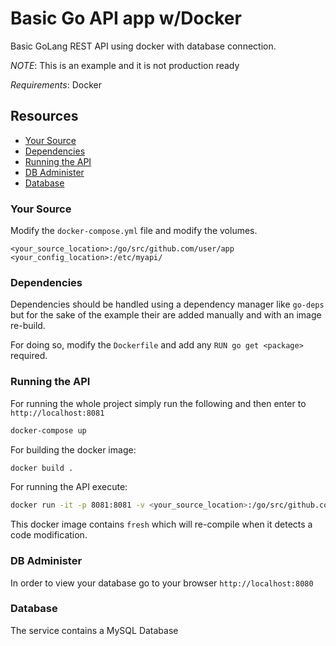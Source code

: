 # Basic Go API app w/Docker
Basic GoLang REST API using docker with database connection.

*NOTE*: This is an example and it is not production ready


_Requirements_: Docker

## Resources
 - [Your Source](#your-source)
 - [Dependencies](#dependencies)
 - [Running the API](#running-the-api)
 - [DB Administer](#running-the-api)
 - [Database](#running-the-api)

### Your Source
Modify the `docker-compose.yml` file and modify the volumes.

```
<your_source_location>:/go/src/github.com/user/app
<your_config_location>:/etc/myapi/
```

### Dependencies
Dependencies should be handled using a dependency manager like `go-deps` but for the sake of the example their are added manually and with an image re-build.

For doing so, modify the `Dockerfile` and add any `RUN go get <package>` required.


### Running the API
For running the whole project simply run the following and then enter to `http://localhost:8081`

```bash
docker-compose up
```

For building the docker image:
```bash
docker build .
```

For running the API execute:
```bash
docker run -it -p 8081:8081 -v <your_source_location>:/go/src/github.com/user/app godemo
```

This docker image contains `fresh` which will re-compile when it detects a code modification.

### DB Administer
In order to view your database go to your browser `http://localhost:8080`

### Database
The service contains a MySQL Database 